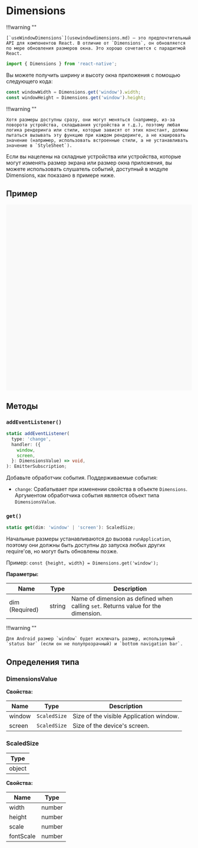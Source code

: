 # Dimensions

!!!warning ""

    [`useWindowDimensions`](usewindowdimensions.md) — это предпочтительный API для компонентов React. В отличие от `Dimensions`, он обновляется по мере обновления размеров окна. Это хорошо сочетается с парадигмой React.

```ts
import { Dimensions } from 'react-native';
```

Вы можете получить ширину и высоту окна приложения с помощью следующего кода:

```ts
const windowWidth = Dimensions.get('window').width;
const windowHeight = Dimensions.get('window').height;
```

!!!warning ""

    Хотя размеры доступны сразу, они могут меняться (например, из-за поворота устройства, складывания устройства и т.д.), поэтому любая логика рендеринга или стили, которые зависят от этих констант, должны пытаться вызывать эту функцию при каждом рендеринге, а не кэшировать значение (например, использовать встроенные стили, а не устанавливать значение в `StyleSheet`).

Если вы нацелены на складные устройства или устройства, которые могут изменять размер экрана или размер окна приложения, вы можете использовать слушатель событий, доступный в модуле Dimensions, как показано в примере ниже.

## Пример

<div data-snack-id="@bndby/dimensions" data-snack-platform="web" data-snack-preview="true" data-snack-theme="light" style="overflow:hidden;background:#F9F9F9;border:1px solid var(--color-border);border-radius:4px;height:505px;width:100%"></div>

## Методы

### `addEventListener()`

```ts
static addEventListener(
  type: 'change',
  handler: ({
    window,
    screen,
  }: DimensionsValue) => void,
): EmitterSubscription;
```

Добавьте обработчик события. Поддерживаемые события:

-   `change`: Срабатывает при изменении свойства в объекте `Dimensions`. Аргументом обработчика события является объект типа `DimensionsValue`.

### `get()`

```ts
static get(dim: 'window' | 'screen'): ScaledSize;
```

Начальные размеры устанавливаются до вызова `runApplication`, поэтому они должны быть доступны до запуска любых других require'ов, но могут быть обновлены позже.

Пример: `const {height, width} = Dimensions.get('window');`

**Параметры:**

| Name           | Type   | Description                                                                       |
| -------------- | ------ | --------------------------------------------------------------------------------- |
| dim (Required) | string | Name of dimension as defined when calling `set`. Returns value for the dimension. |

!!!warning ""

    Для Android размер `window` будет исключать размер, используемый `status bar` (если он не полупрозрачный) и `bottom navigation bar`.

## Определения типа

### DimensionsValue

**Свойства:**

| Name   | Type         | Description                             |
| ------ | ------------ | --------------------------------------- |
| window | `ScaledSize` | Size of the visible Application window. |
| screen | `ScaledSize` | Size of the device's screen.            |

### ScaledSize

| Type   |
| ------ |
| object |

**Свойства:**

| Name      | Type   |
| --------- | ------ |
| width     | number |
| height    | number |
| scale     | number |
| fontScale | number |
